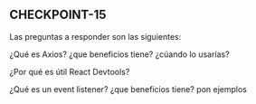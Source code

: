 ## CHECKPOINT-15

Las preguntas a responder son las siguientes:

¿Qué es Axios? ¿que beneficios tiene? ¿cúando lo usarías?

¿Por qué es útil React Devtools?

¿Qué es un event listener? ¿que beneficios tiene? pon ejemplos
